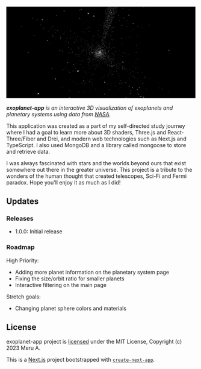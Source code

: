 ![Alt text](/public/image.png)

_**exoplanet-app** is an interactive 3D visualization of exoplanets and planetary systems using data from [NASA](https://exoplanetarchive.ipac.caltech.edu/docs/API_PS_columns.html)._

This application was created as a part of my self-directed study journey where I had a goal to learn more about 3D shaders, Three.js and React-Three/Fiber and Drei, and modern web technologies such as Next.js and TypeScript. I also used MongoDB and a library called mongoose to store and retrieve data.

I was always fascinated with stars and the worlds beyond ours that exist somewhere out there in the greater universe. This project is a tribute to the wonders of the human thought that created telescopes, Sci-Fi and Fermi paradox. Hope you'll enjoy it as much as I did!

## Updates
### Releases

- 1.0.0: Initial release

### Roadmap

High Priority:

- Adding more planet information on the planetary system page
- Fixing the size/orbit ratio for smaller planets
- Interactive filtering on the main page

Stretch goals:

- Changing planet sphere colors and materials

## License

exoplanet-app project is [licensed](/LICENSE) under the MIT License, Copyright (c) 2023 Meru A.

This is a [Next.js](https://nextjs.org/) project bootstrapped with [`create-next-app`](https://github.com/vercel/next.js/tree/canary/packages/create-next-app).
